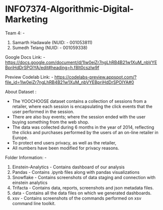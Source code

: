 # INFO7374-Algorithmic-Digital-Marketing

Team 4: - 

1. Samarth Hadawale (NUID: - 001053811)
2. Sumedh Telang (NUID: - 001059338)

Google Docs Link: - https://docs.google.com/document/d/1lw0eiZr7ngLhRB4B21w1XuM_nbVYEBpriHdDrSPOlYA/edit#heading=h.f8lt0cszlw9f 


Preview Codelab Link: - https://codelabs-preview.appspot.com/?file_id=1lw0eiZr7ngLhRB4B21w1XuM_nbVYEBpriHdDrSPOlYA#0

About Dataset :
- The YOOCHOOSE dataset contains a collection of sessions from a retailer, where each session is encapsulating the click events that the user performed in     the session.
- There are also buy events; where the session ended with the user buying something from the web shop. 
- The data was collected during 6 months in the year of 2014, reflecting the clicks and purchases performed by the users of an on-line retailer in Europe.  
- To protect end users privacy, as well as the retailer,
- All numbers have been modified for privacy reasons. 


Folder Information: -
1. Einstein-Analytics - Contains dashboard of our analysis
2. Pandas - Contains .ipynb files along with pandas visualizations 
3. Snowflake - Contains screenshots of data staging and connection with einstein analytics
4. Trifacta	- Contains data, reports, screenshots and json metadata files.
5. data - Contains all the data files on which we generated dashboards.
6. xsv - Contains screenshots of the commands performed on xsv command line toolkit.
